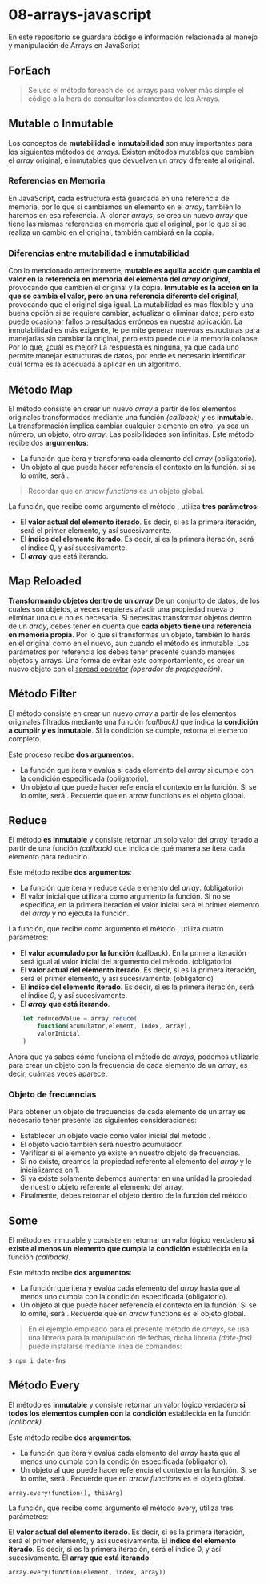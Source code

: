 # 08-arrays-javascript
En este repositorio se guardara código e información relacionada al manejo y manipulación de Arrays en JavaScript

## ForEach
> Se uso el método foreach de los arrays para volver más simple el código a la hora de
> consultar los elementos de los Arrays.

## Mutable o Inmutable
Los conceptos de **mutabilidad e inmutabilidad** son muy importantes para los siguientes métodos de
*arrays*. Existen métodos mutables que cambian el *array* original; e inmutables que devuelven un
*array* diferente al original.
### Referencias en Memoria
En JavaScript, cada estructura está guardada en una referencia de memoria, por lo que si cambiamos un
elemento en el *array*, también lo haremos en esa referencia. Al clonar *arrays*, se crea un nuevo 
*array* que tiene las mismas referencias en memoria que el original, por lo que si se realiza un cambio
en el original, también cambiará en la copia.
### Diferencias entre mutabilidad e inmutabilidad
Con lo mencionado anteriormente, **mutable es aquilla acción que cambia el valor en la referencia en**
**memoria del elemento del *array original***, provocando que cambien el original y la copia.
**Inmutable es la acción en la que se cambia el valor, pero en una referencia diferente del original,**
provocando que el original siga igual.
La mutabilidad es más flexible y una buena opción si se requiere cambiar, actualizar o eliminar datos;
pero esto puede ocasionar fallos o resultados erróneos en nuestra aplicación. La inmutabilidad es más
exigente, te permite generar nuevoas estructuras para manejarlas sin cambiar la original, pero esto
puede que la memoria colapse.
Por lo que, ¿cuál es mejor? La respuesta es ninguna, ya que cada uno permite manejar estructuras de datos,
por ende es necesario identificar cuál forma es la adecuada a aplicar en un algoritmo.

## Método Map
El método <map> consiste en crear un nuevo *array* a partir de los elementos originales transformados mediante
una función *(callback)* y es **inmutable**.
La transformación implica cambiar cualquier elemento en otro, ya sea un número, un objeto, otro *array*. Las
posibilidades son infinitas.
Este método recibe dos **argumentos**:
- La función que itera y transforma cada elemento del *array* (obligatorio).
- Un objeto al que puede hacer referencia el contexto <this> en la función. si se lo omite, será <undefined>.

> Recordar que <this> en *arrow functions* es un objeto global.

La función, que recibe como argumento el método <map>, utiliza **tres parámetros**:
- El **valor actual del elemento iterado**. Es decir, si es la primera iteración, será el primer elemento, y así sucesivamente.
- El **índice del elemento iterado**. Es decir, si es la primera iteración, será el índice 0, y así sucesivamente.
- El ***array*** que está iterando.

## Map Reloaded
**Transformando objetos dentro de un *array***
De un conjunto de datos, de los cuales son objetos, a veces requieres añadir una propiedad nueva o eliminar una 
que no es necesaria. Si necesitas transformar objetos dentro de un *array*, debes tener en cuenta que **cada objeto** 
**tiene una referencia en memoria propia**. Por lo que si transformas un objeto, también lo harás en el original como 
en el nuevo, aun cuando el método <map> es inmutable.
Los parámetros por referencia los debes tener presente cuando manejes objetos y arrays.
Una forma de evitar este comportamiento, es crear un nuevo objeto con el [spread operator](https://platzi.com/clases/1815-ecmascript-6/25942-que-se-implemento-en-es9/) *(operador de propagación)*.

## Método Filter
El método <filter> consiste en crear un nuevo *array* a partir de los elementos originales filtrados mediante 
una función *(callback)* que indica la **condición a cumplir y es inmutable**. Si la condición se cumple, retorna 
el elemento completo.

Este proceso recibe **dos argumentos**:

- La función que itera y evalúa si cada elemento del *array* si cumple con la condición especificada (obligatorio).
- Un objeto al que puede hacer referencia el contexto <this> en la función. Si se lo omite, será <undefined>. Recuerde que <this> en arrow functions es el objeto global.

## Reduce
El método <reduce> **es inmutable** y consiste retornar un solo valor del *array* iterado a partir de una función 
*(callback)* que indica de qué manera se itera cada elemento para reducirlo.

Este método recibe **dos argumentos**:

- La función que itera y reduce cada elemento del *array*. (obligatorio)
- El valor inicial que utilizará como argumento la función. Si no se especifica, en la primera iteración el valor inicial será el primer elemento del *array* y no ejecuta la función.

La función, que recibe como argumento el método <map>, utiliza cuatro parámetros:

- El **valor acumulado por la función** (callback). En la primera iteración será igual al valor inicial del argumento del método. (obligatorio)
- El **valor actual del elemento iterado**. Es decir, si es la primera iteración, será el primer elemento, y así sucesivamente. (obligatorio)
- El **índice del elemento iterado**. Es decir, si es la primera iteración, será el índice *0*, y así sucesivamente.
- El ***array* que está iterando**.

```js
    let reducedValue = array.reduce(
        function(acumulator,element, index, array), 
        valorInicial
    )
```

Ahora que ya sabes cómo funciona el método <reduce> de *arrays*, podemos utilizarlo para crear un objeto 
con la frecuencia de cada elemento de un *array*, es decir, cuántas veces aparece.

### Objeto de frecuencias
Para obtener un objeto de frecuencias de cada elemento de un array es necesario tener presente las siguientes consideraciones:

- Establecer un objeto vacío como valor inicial del método <reduce>.
- El objeto vacío también será nuestro acumulador.
- Verificar si el elemento ya existe en nuestro objeto de frecuencias.
- Si no existe, creamos la propiedad referente al elemento del *array* y le inicializamos en 1.
- Si ya existe solamente debemos aumentar en una unidad la propiedad de nuestro objeto referente al elemento del array.
- Finalmente, debes retornar el objeto dentro de la función del método <reduce>.

## Some
El método <some> es inmutable y consiste en retornar un valor lógico verdadero **si existe al menos un elemento**
**que cumpla la condición** establecida en la función *(callback)*.

Este método recibe **dos argumentos**:

- La función que itera y evalúa cada elemento del *array* hasta que al menos uno cumpla con la condición especificada (obligatorio).
- Un objeto al que puede hacer referencia el contexto <this> en la función. Si se lo omite, será <undefined>. Recuerde que <this> en *arrow* functions es el objeto global.

> En el ejemplo empleado para el presente método de *arrays*, se usa una librería para la manipulación de fechas,
> dicha librería *(date-fns)* puede instalarse mediante línea de comandos:

`$ npm i date-fns`

## Método Every
El método <every> es **inmutable** y consiste retornar un valor lógico verdadero **si todos los elementos cumplen** 
**con la condición** establecida en la función *(callback)*.

Este método recibe **dos argumentos**:

- La función que itera y evalúa cada elemento del *array* hasta que al menos uno cumpla con la condición especificada (obligatorio).
- Un objeto al que puede hacer referencia el contexto <this> en la función. Si se lo omite, será <undefined>. Recuerde que <this> en *arrow functions* es el objeto global.

`array.every(function(), thisArg)`

La función, que recibe como argumento el método every, utiliza tres parámetros:

El **valor actual del elemento iterado**. Es decir, si es la primera iteración, será el primer elemento, y así sucesivamente.
El **índice del elemento iterado**. Es decir, si es la primera iteración, será el índice 0, y así sucesivamente.
El **array que está iterando**.

`array.every(function(element, index, array))`

